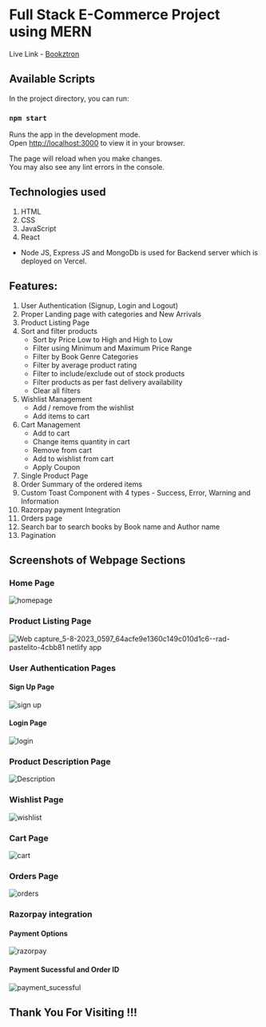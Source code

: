 # Full Stack E-Commerce Project using MERN

Live Link - [Bookztron](https://64acfe9e1360c149c010d1c6--rad-pastelito-4cbb81.netlify.app/)

## Available Scripts

In the project directory, you can run:

### `npm start`

Runs the app in the development mode.\
Open [http://localhost:3000](http://localhost:3000) to view it in your browser.

The page will reload when you make changes.\
You may also see any lint errors in the console.

## Technologies used 
1. HTML
2. CSS
3. JavaScript
4. React

- Node JS, Express JS and MongoDb is used for Backend server which is deployed on Vercel.

## Features:
1. User Authentication (Signup, Login and Logout)
2. Proper Landing page with categories and New Arrivals
3. Product Listing Page
4. Sort and filter products
   - Sort by Price Low to High and High to Low
   - Filter using Minimum and Maximum Price Range
   - Filter by Book Genre Categories
   - Filter by average product rating
   - Filter to include/exclude out of stock products
   - Filter products as per fast delivery availability
   - Clear all filters
5. Wishlist Management 
   - Add / remove from the wishlist
   - Add items to cart
6. Cart Management 
   - Add to cart 
   - Change items quantity in cart 
   - Remove from cart
   - Add to wishlist from cart
   - Apply Coupon
7. Single Product Page
8. Order Summary of the ordered items
9. Custom Toast Component with 4 types - Success, Error, Warning and Information
10. Razorpay payment Integration
11. Orders page
12. Search bar to search books by Book name and Author name
13. Pagination 


## Screenshots of Webpage Sections

### Home Page
![homepage](https://github.com/deepak814795/Bookstore_e-commerce/assets/91387970/b0dd453b-3540-41e7-951b-215866fa3dfd)


### Product Listing Page
![Web capture_5-8-2023_0597_64acfe9e1360c149c010d1c6--rad-pastelito-4cbb81 netlify app](https://github.com/deepak814795/Bookstore_e-commerce/assets/91387970/ec6eb196-ac08-45ca-b1c4-5f54d890f1bf)


### User Authentication Pages
#### Sign Up Page
![sign up](https://github.com/deepak814795/Bookstore_e-commerce/assets/91387970/81886c23-231c-414d-9d88-a6d79343dae5)

#### Login Page
![login](https://github.com/deepak814795/Bookstore_e-commerce/assets/91387970/d5f70c71-4d94-4fa2-87a4-a275e8d7cc64)

### Product Description Page
![Description](https://github.com/deepak814795/Bookstore_e-commerce/assets/91387970/03ad549f-c4b6-46b0-8911-89e4b4ad91d3)


### Wishlist Page
![wishlist](https://github.com/deepak814795/Bookstore_e-commerce/assets/91387970/fd08a18d-287a-4a39-bcb5-f3acd876edc4)


### Cart Page
![cart](https://github.com/deepak814795/Bookstore_e-commerce/assets/91387970/da8beb56-de90-43c4-88dc-24c182dc5160)

### Orders Page
![orders](https://github.com/deepak814795/Bookstore_e-commerce/assets/91387970/f51d7bbf-87ef-43f2-9de8-bc7573482f6c)

### Razorpay integration
#### Payment Options
![razorpay](https://github.com/deepak814795/Bookstore_e-commerce/assets/91387970/0e558070-e976-4874-88d9-6b90ef773b52)
#### Payment Sucessful and Order ID
![payment_sucessful](https://github.com/deepak814795/Bookstore_e-commerce/assets/91387970/2895cf59-4bc4-4beb-9b85-27c7581426ae)

## Thank You For Visiting !!!



